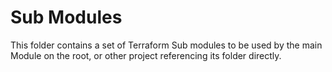 # Sub Modules

This folder contains a set of Terraform Sub modules to be used by the main Module on the root, or other project referencing its folder directly. 